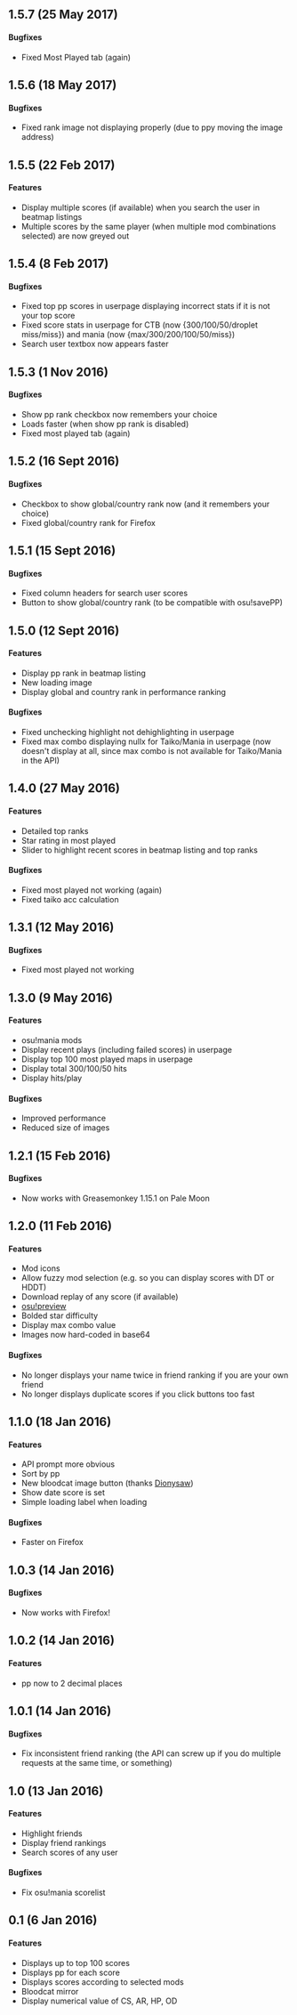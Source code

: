 ## 1.5.7 (25 May 2017)

#### Bugfixes
- Fixed Most Played tab (again)

## 1.5.6 (18 May 2017)

#### Bugfixes
- Fixed rank image not displaying properly (due to ppy moving the image address)

## 1.5.5 (22 Feb 2017)

#### Features
- Display multiple scores (if available) when you search the user in beatmap listings
- Multiple scores by the same player (when multiple mod combinations selected) are now greyed out

## 1.5.4 (8 Feb 2017)

#### Bugfixes
- Fixed top pp scores in userpage displaying incorrect stats if it is not your top score
- Fixed score stats in userpage for CTB (now {300/100/50/droplet miss/miss}) and mania (now {max/300/200/100/50/miss})
- Search user textbox now appears faster

## 1.5.3 (1 Nov 2016)

#### Bugfixes
- Show pp rank checkbox now remembers your choice
- Loads faster (when show pp rank is disabled)
- Fixed most played tab (again)

## 1.5.2 (16 Sept 2016)

#### Bugfixes
- Checkbox to show global/country rank now (and it remembers your choice)
- Fixed global/country rank for Firefox

## 1.5.1 (15 Sept 2016)

#### Bugfixes
- Fixed column headers for search user scores
- Button to show global/country rank (to be compatible with osu!savePP)

## 1.5.0 (12 Sept 2016)

#### Features
- Display pp rank in beatmap listing
- New loading image
- Display global and country rank in performance ranking

#### Bugfixes
- Fixed unchecking highlight not dehighlighting in userpage
- Fixed max combo displaying nullx for Taiko/Mania in userpage (now doesn't display at all, since max combo is not available for Taiko/Mania in the API)

## 1.4.0 (27 May 2016)

#### Features
- Detailed top ranks
- Star rating in most played
- Slider to highlight recent scores in beatmap listing and top ranks

#### Bugfixes
- Fixed most played not working (again)
- Fixed taiko acc calculation

## 1.3.1 (12 May 2016)

#### Bugfixes
- Fixed most played not working

## 1.3.0 (9 May 2016)

#### Features
- osu!mania mods
- Display recent plays (including failed scores) in userpage
- Display top 100 most played maps in userpage
- Display total 300/100/50 hits
- Display hits/play

#### Bugfixes
- Improved performance
- Reduced size of images

## 1.2.1 (15 Feb 2016)

#### Bugfixes
- Now works with Greasemonkey 1.15.1 on Pale Moon

## 1.2.0 (11 Feb 2016)

#### Features
- Mod icons
- Allow fuzzy mod selection (e.g. so you can display scores with DT or HDDT)
- Download replay of any score (if available)
- [osu!preview](https://osu.ppy.sh/forum/t/383371)
- Bolded star difficulty
- Display max combo value
- Images now hard-coded in base64

#### Bugfixes
- No longer displays your name twice in friend ranking if you are your own friend
- No longer displays duplicate scores if you click buttons too fast

## 1.1.0 (18 Jan 2016)

#### Features
- API prompt more obvious
- Sort by pp
- New bloodcat image button (thanks [Dionysaw](https://osu.ppy.sh/u/4294475))
- Show date score is set
- Simple loading label when loading

#### Bugfixes
- Faster on Firefox

## 1.0.3 (14 Jan 2016)

#### Bugfixes
- Now works with Firefox!

## 1.0.2 (14 Jan 2016)

#### Features
- pp now to 2 decimal places

## 1.0.1 (14 Jan 2016)

#### Bugfixes
- Fix inconsistent friend ranking (the API can screw up if you do multiple requests at the same time, or something)

## 1.0 (13 Jan 2016)

#### Features
- Highlight friends
- Display friend rankings
- Search scores of any user

#### Bugfixes
- Fix osu!mania scorelist

## 0.1 (6 Jan 2016)

#### Features
- Displays up to top 100 scores
- Displays pp for each score
- Displays scores according to selected mods
- Bloodcat mirror
- Display numerical value of CS, AR, HP, OD
